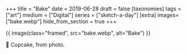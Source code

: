 +++
title = "Bake"
date = 2019-06-28
draft =  false
[taxonomies]
tags = ["art"]
medium = ["Digital"]
series = ["sketch-a-day"]
[extra]
images= ["bake.webp"]
hide_from_section = true
+++

{{ image(class="framed", src="bake.webp", alt="Bake") }}

🧁 Cupcake, from photo.
